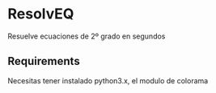 # ResolvEQ
Resuelve ecuaciones de 2º grado en segundos
## Requirements
Necesitas tener instalado python3.x, el modulo de colorama 

